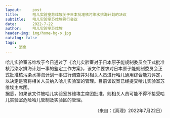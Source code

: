 ```yaml
---
layout:     post
title:      哈儿实验室苏维埃关于日本批准核污染水排海计划的决议
subtitle:   哈儿实验室苏维埃例行会议
date:       2022-7-22
author:     哈儿实验室苏维埃
header-img: img/home-bg-o.jpg
catalog: false
tags:
    - 消息
---
```


哈儿实验室苏维埃于今日通过了《哈儿实验室对于日本原子能规制委员会正式批准核污染水排海计划一事的鉴定工作方案》，该文件要求对日本原子能规制委员会正式批准核污染水排海计划一事进行调查并对相关人员进行哈儿通用综合能力评定，以决定是否将相关人员纳入哈儿实验室的管理。目前该议案已经提交哈儿实验室苏维埃主席团。  
据悉，如果该文件被哈儿实验室苏维埃主席团批准，则相关人员可能不得不接受哈儿实验室危险哈儿管制及实验区的管理。  
<div style="text-align: right">（来自：《真理》2022年7月22日）</div>